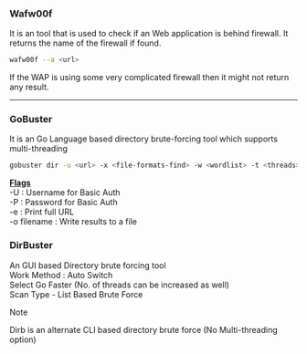### Wafw00f

It is an tool that is used to check if an Web application is behind firewall. It returns the name of the firewall if found.

````bash
wafw00f --a <url>
````

If the WAP is using some very complicated firewall then it might not return any result.

---

### GoBuster

It is an Go Language based directory brute-forcing tool which supports multi-threading

````bash
gobuster dir -u <url> -x <file-formats-find> -w <wordlist> -t <threads>
````

**<u>Flags</u>**  
-U : Username for Basic Auth  
-P : Password for Basic Auth  
-e : Print full URL  
-o filename : Write results to a file

### DirBuster

An GUI based Directory brute forcing tool  
Work Method : Auto Switch  
Select Go Faster (No. of threads can be increased as well)  
Scan Type - List Based Brute Force

 > [!NOTE]
 > Dirb is an alternate CLI based directory brute force (No Multi-threading option)
